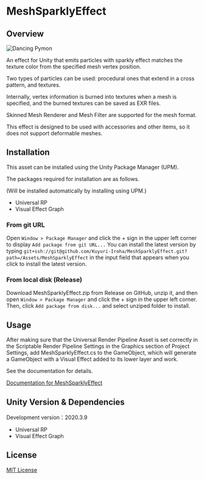 # MeshSparklyEffect

## Overview

![Dancing Pymon](./Assets/MeshSparklyEffect/Documentation/Images/pymon_demo.gif)

An effect for Unity that emits particles with sparkly effect matches the texture color from the specified mesh vertex position.

Two types of particles can be used: procedural ones that extend in a cross pattern, and textures.

Internally, vertex information is burned into textures when a mesh is specified, and the burned textures can be saved as EXR files.

Skinned Mesh Renderer and Mesh Filter are supported for the mesh format.

This effect is designed to be used with accessories and other items, so it does not support deformable meshes.

## Installation

This asset can be installed using the Unity Package Manager (UPM).

The packages required for installation are as follows.

(Will be installed automatically by installing using UPM.)

- Universal RP
- Visual Effect Graph

### From git URL

Open `Window > Package Manager` and click the + sign in the upper left corner to display `Add package from git URL...`
You can install the latest version by typing `git+ssh://git@github.com/Kuyuri-Iroha/MeshSparklyEffect.git?path=/Assets/MeshSparklyEffect` in the input field that appears when you click to install the latest version.

### From local disk (Release)

Download MeshSparklyEffect.zip from Release on GitHub, unzip it, and then open `Window > Package Manager` and click the + sign in the upper left corner. Then, click `Add package from disk...` and select unziped folder to install.

## Usage

After making sure that the Universal Render Pipeline Asset is set correctly in the Scriptable Render Pipeline Settings in the Graphics section of Project Settings, add MeshSparklyEffect.cs to the GameObject, which will generate a GameObject with a Visual Effect added to its lower layer and work.

See the documentation for details.

[Documentation for MeshSparklyEffect](./Assets/MeshSparklyEffect/Documentation/MeshSparklyEffect.md)

## Unity Version & Dependencies

Development version：2020.3.9

- Universal RP
- Visual Effect Graph

## License

[MIT License](LICENSE)
